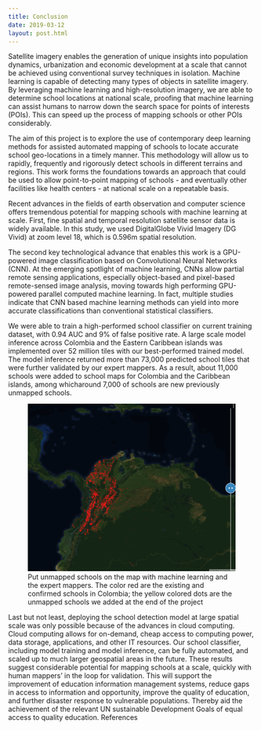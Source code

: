 ```yaml
---
title: Conclusion
date: 2019-03-12
layout: post.html
---
```

Satellite imagery enables the generation of unique insights into population dynamics, urbanization and economic development at a scale that cannot be achieved using conventional survey techniques in isolation. Machine learning is capable of detecting many types of objects in satellite imagery. By leveraging machine learning and high-resolution imagery, we are able to determine school locations at national scale, proofing that machine learning can assist humans to narrow down the search space for points of interests (POIs). This can speed up the process of mapping schools or other POIs considerably.

The aim of this project is to explore the use of contemporary deep learning methods for assisted automated mapping of schools to locate accurate school geo-locations in a timely manner. This methodology will allow us to rapidly, frequently and rigorously detect schools in different terrains and regions. This work forms the foundations towards an approach that could be used to allow point-to-point mapping of schools - and eventually other facilities like health centers - at national scale on a repeatable basis.

Recent advances in the fields of earth observation and computer science offers tremendous potential for mapping schools with machine learning at scale. First, fine spatial and temporal resolution satellite sensor data is widely available. In this study, we used DigitalGlobe Vivid Imagery (DG Vivid) at zoom level 18, which is 0.596m spatial resolution.

The second key technological advance that enables this work is a GPU-powered image classification based on Convolutional Neural Networks (CNN). At the emerging spotlight of machine learning, CNNs allow partial remote sensing applications, especially object-based and pixel-based remote-sensed image analysis, moving towards high performing GPU-powered parallel computed machine learning. In fact, multiple studies indicate that CNN based machine learning methods can yield into more accurate classifications  than conventional statistical classifiers.

We were able to train a high-performed school classifier  on current training dataset, with 0.94 AUC and 9% of false positive rate. A large scale model inference across Colombia and the Eastern Caribbean islands was implemented over 52 million tiles with our best-performed trained model. The model inference returned more than 73,000 predicted school tiles that were further validated by our expert mappers. As a result, about 11,000 schools were added to school maps for Colombia and the Caribbean islands, among whicharound 7,000 of schools are new previously unmapped schools.

<figure class="align-center">
	<img src="/assets/graphics/content/results/unicef-final_schools.gif" alt="Put unmapped schools on the map with machine learning" />
	<figcaption> Put unmapped schools on the map with machine learning and the expert mappers. The color red are the existing and confirmed schools in Colombia; the yellow colored dots are the unmapped schools we added at the end of the project</figcaption>
</figure>


Last but not least, deploying the school detection model at large spatial scale was only possible because of the advances in cloud computing. Cloud computing allows for on-demand, cheap access to computing power, data storage, applications, and other IT resources. Our school classifier, including model training and model inference, can be fully automated, and scaled up to much larger geospatial areas in the future. These results suggest considerable potential for mapping schools at a scale, quickly with human mappers’ in the loop for validation. This will support the improvement of education information management systems, reduce gaps in access to information and opportunity, improve the quality of education, and further disaster response to vulnerable populations. Thereby aid the achievement of the relevant UN sustainable Development Goals of equal access to quality education.
References
